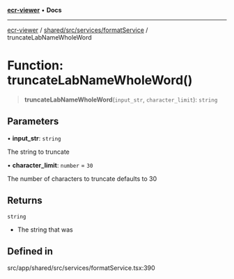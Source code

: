 [**ecr-viewer**](../../../../../README.md) • **Docs**

***

[ecr-viewer](../../../../../README.md) / [shared/src/services/formatService](../README.md) / truncateLabNameWholeWord

# Function: truncateLabNameWholeWord()

> **truncateLabNameWholeWord**(`input_str`, `character_limit`): `string`

## Parameters

• **input\_str**: `string`

The string to truncate

• **character\_limit**: `number` = `30`

The number of characters to truncate defaults to 30

## Returns

`string`

- The string that was

## Defined in

src/app/shared/src/services/formatService.tsx:390
